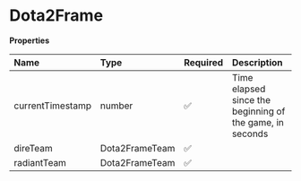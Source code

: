 # Dota2Frame

**Properties**

| Name             | Type           | Required | Description                                              |
| :--------------- | :------------- | :------- | :------------------------------------------------------- |
| currentTimestamp | number         | ✅       | Time elapsed since the beginning of the game, in seconds |
| direTeam         | Dota2FrameTeam | ✅       |                                                          |
| radiantTeam      | Dota2FrameTeam | ✅       |                                                          |
